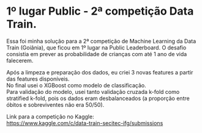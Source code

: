# 1º lugar Public - 2ª competição Data Train.
      
Essa foi minha solução para a 2ª competição de Machine Learning da Data Train (Goiânia), que ficou em 1º lugar na Public Leaderboard. O desafio consistia em prever as probabilidade de crianças com até 1 ano de vida falecerem.
     
Após a limpeza e preparação dos dados, eu criei 3 novas features a partir das features disponíveis.     
No final usei o XGBoost como modelo de classificação.    
Para validação do modelo, usei tanto validação cruzada k-fold como stratified k-fold, pois os dados eram desbalanceados (a proporção entre óbitos e sobreviventes não era 50/50).

Link para a competição no Kaggle:    
https://www.kaggle.com/c/data-train-secitec-ifg/submissions

